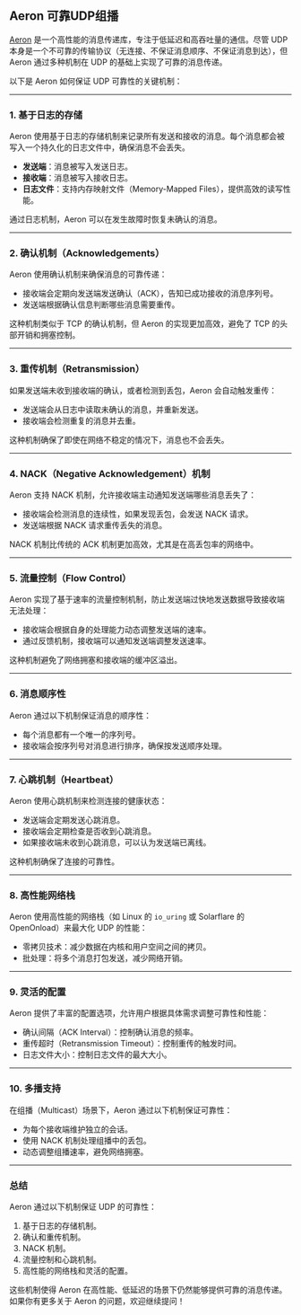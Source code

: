 ## Aeron 可靠UDP组播

[Aeron](https://github.com/real-logic/aeron) 是一个高性能的消息传递库，专注于低延迟和高吞吐量的通信。尽管 UDP 本身是一个不可靠的传输协议（无连接、不保证消息顺序、不保证消息到达），但 Aeron 通过多种机制在 UDP 的基础上实现了可靠的消息传递。

以下是 Aeron 如何保证 UDP 可靠性的关键机制：

---

### 1. **基于日志的存储**
Aeron 使用基于日志的存储机制来记录所有发送和接收的消息。每个消息都会被写入一个持久化的日志文件中，确保消息不会丢失。

- **发送端**：消息被写入发送日志。
- **接收端**：消息被写入接收日志。
- **日志文件**：支持内存映射文件（Memory-Mapped Files），提供高效的读写性能。

通过日志机制，Aeron 可以在发生故障时恢复未确认的消息。

---

### 2. **确认机制（Acknowledgements）**
Aeron 使用确认机制来确保消息的可靠传递：
- 接收端会定期向发送端发送确认（ACK），告知已成功接收的消息序列号。
- 发送端根据确认信息判断哪些消息需要重传。

这种机制类似于 TCP 的确认机制，但 Aeron 的实现更加高效，避免了 TCP 的头部开销和拥塞控制。

---

### 3. **重传机制（Retransmission）**
如果发送端未收到接收端的确认，或者检测到丢包，Aeron 会自动触发重传：
- 发送端会从日志中读取未确认的消息，并重新发送。
- 接收端会检测重复的消息并去重。

这种机制确保了即使在网络不稳定的情况下，消息也不会丢失。

---

### 4. **NACK（Negative Acknowledgement）机制**
Aeron 支持 NACK 机制，允许接收端主动通知发送端哪些消息丢失了：
- 接收端会检测消息的连续性，如果发现丢包，会发送 NACK 请求。
- 发送端根据 NACK 请求重传丢失的消息。

NACK 机制比传统的 ACK 机制更加高效，尤其是在高丢包率的网络中。

---

### 5. **流量控制（Flow Control）**
Aeron 实现了基于速率的流量控制机制，防止发送端过快地发送数据导致接收端无法处理：
- 接收端会根据自身的处理能力动态调整发送端的速率。
- 通过反馈机制，接收端可以通知发送端调整发送速率。

这种机制避免了网络拥塞和接收端的缓冲区溢出。

---

### 6. **消息顺序性**
Aeron 通过以下机制保证消息的顺序性：
- 每个消息都有一个唯一的序列号。
- 接收端会按序列号对消息进行排序，确保按发送顺序处理。

---

### 7. **心跳机制（Heartbeat）**
Aeron 使用心跳机制来检测连接的健康状态：
- 发送端会定期发送心跳消息。
- 接收端会定期检查是否收到心跳消息。
- 如果接收端未收到心跳消息，可以认为发送端已离线。

这种机制确保了连接的可靠性。

---

### 8. **高性能网络栈**
Aeron 使用高性能的网络栈（如 Linux 的 `io_uring` 或 Solarflare 的 OpenOnload）来最大化 UDP 的性能：
- 零拷贝技术：减少数据在内核和用户空间之间的拷贝。
- 批处理：将多个消息打包发送，减少网络开销。

---

### 9. **灵活的配置**
Aeron 提供了丰富的配置选项，允许用户根据具体需求调整可靠性和性能：
- 确认间隔（ACK Interval）：控制确认消息的频率。
- 重传超时（Retransmission Timeout）：控制重传的触发时间。
- 日志文件大小：控制日志文件的最大大小。

---

### 10. **多播支持**
在组播（Multicast）场景下，Aeron 通过以下机制保证可靠性：
- 为每个接收端维护独立的会话。
- 使用 NACK 机制处理组播中的丢包。
- 动态调整组播速率，避免网络拥塞。

---

### 总结
Aeron 通过以下机制保证 UDP 的可靠性：
1. 基于日志的存储机制。
2. 确认和重传机制。
3. NACK 机制。
4. 流量控制和心跳机制。
5. 高性能的网络栈和灵活的配置。

这些机制使得 Aeron 在高性能、低延迟的场景下仍然能够提供可靠的消息传递。如果你有更多关于 Aeron 的问题，欢迎继续提问！